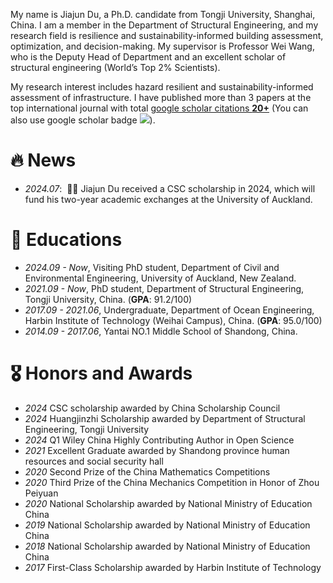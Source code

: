 My name is Jiajun Du, a Ph.D. candidate from Tongji University, Shanghai, China. I am a member in the Department of Structural Engineering, and my research field is resilience and sustainability-informed building assessment, optimization, and decision-making. My supervisor is Professor Wei Wang, who is the Deputy Head of Department and an excellent scholar of structural engineering (World’s Top 2% Scientists).

My research interest includes hazard resilient and sustainability-informed assessment of infrastructure. I have published more than 3 papers at the top international journal with total <a href='https://scholar.google.com/citations?user=R41lYV0AAAAJ'>google scholar citations <strong><span id='total_cit'>20+</span></strong></a> (You can also use google scholar badge <a href='https://scholar.google.com/citations?user=R41lYV0AAAAJ'><img src="https://img.shields.io/endpoint?url={{ url | url_encode }}&logo=Google%20Scholar&labelColor=f6f6f6&color=9cf&style=flat&label=citations"></a>).

# 🔥 News
- *2024.07*: &nbsp;🎉🎉 Jiajun Du received a CSC scholarship in 2024, which will fund his two-year academic exchanges at the University of Auckland.

# 📖 Educations
- *2024.09 - Now*, Visiting PhD student, Department of Civil and Environmental Engineering, University of Auckland, New Zealand.
- *2021.09 - Now*, PhD student, Department of Structural Engineering, Tongji University, China. (**GPA**: 91.2/100)
- *2017.09 - 2021.06*, Undergraduate, Department of Ocean Engineering, Harbin Institute of Technology (Weihai Campus), China. (**GPA**: 95.0/100)
- *2014.09 - 2017.06*, Yantai NO.1 Middle School of Shandong, China.

# 🎖 Honors and Awards
- *2024* CSC scholarship awarded by China Scholarship Council
- *2024* Huangjinzhi Scholarship awarded by Department of Structural Engineering, Tongji University
- *2024* Q1 Wiley China Highly Contributing Author in Open Science
- *2021* Excellent Graduate awarded by Shandong province human resources and social security hall
- *2020* Second Prize of the China Mathematics Competitions
- *2020* Third Prize of the China Mechanics Competition in Honor of Zhou Peiyuan
- *2020* National Scholarship awarded by National Ministry of Education China
- *2019* National Scholarship awarded by National Ministry of Education China
- *2018* National Scholarship awarded by National Ministry of Education China
- *2017* First-Class Scholarship awarded by Harbin Institute of Technology
